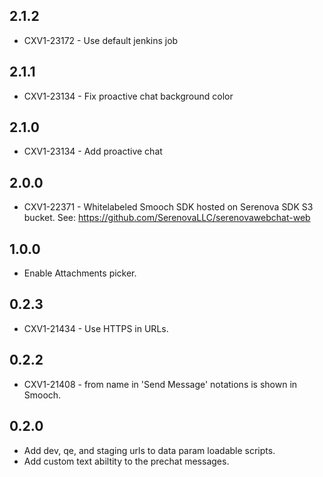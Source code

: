 ## 2.1.2
* CXV1-23172 - Use default jenkins job

## 2.1.1
* CXV1-23134 - Fix proactive chat background color

## 2.1.0
* CXV1-23134 - Add proactive chat

## 2.0.0
* CXV1-22371 - Whitelabeled Smooch SDK hosted on Serenova SDK S3 bucket. See: https://github.com/SerenovaLLC/serenovawebchat-web

## 1.0.0
* Enable Attachments picker.

## 0.2.3
* CXV1-21434 - Use HTTPS in URLs.

## 0.2.2
* CXV1-21408 - from name in 'Send Message' notations is shown in Smooch.

## 0.2.0
* Add dev, qe, and staging urls to data param loadable scripts.
* Add custom text abiltity to the prechat messages.